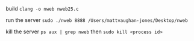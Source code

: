 build
`clang -o nweb nweb25.c`

run the server
`sudo ./nweb 8888 /Users/mattvaughan-jones/Desktop/nweb`

kill the server
`ps aux | grep nweb`
then
`sudo kill <process id>`
